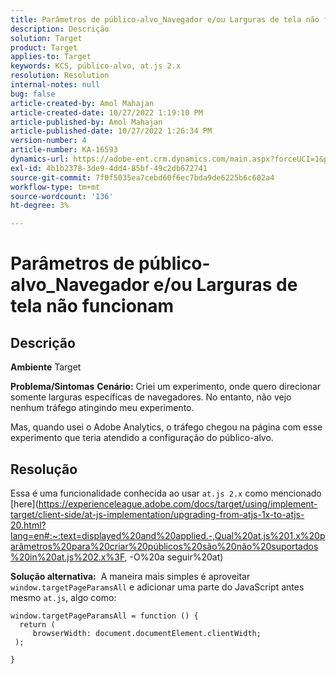 ```yaml
---
title: Parâmetros de público-alvo_Navegador e/ou Larguras de tela não funcionam
description: Descrição
solution: Target
product: Target
applies-to: Target
keywords: KCS, público-alvo, at.js 2.x
resolution: Resolution
internal-notes: null
bug: false
article-created-by: Amol Mahajan
article-created-date: 10/27/2022 1:19:10 PM
article-published-by: Amol Mahajan
article-published-date: 10/27/2022 1:26:34 PM
version-number: 4
article-number: KA-16593
dynamics-url: https://adobe-ent.crm.dynamics.com/main.aspx?forceUCI=1&pagetype=entityrecord&etn=knowledgearticle&id=20c534f0-f955-ed11-bba2-6045bd006793
exl-id: 4b1b2378-3de9-4dd4-85bf-49c2db672741
source-git-commit: 7f0f5035ea7cebd60f6ec7bda9de6225b6c602a4
workflow-type: tm+mt
source-wordcount: '136'
ht-degree: 3%

---
```


# Parâmetros de público-alvo_Navegador e/ou Larguras de tela não funcionam

## Descrição

<b>Ambiente</b>
Target


<b>Problema/Sintomas</b>
<b>Cenário:</b> Criei um experimento, onde quero direcionar somente larguras específicas de navegadores. No entanto, não vejo nenhum tráfego atingindo meu experimento.

Mas, quando usei o Adobe Analytics, o tráfego chegou na página com esse experimento que teria atendido a configuração do público-alvo.


## Resolução


Essa é uma funcionalidade conhecida ao usar `at.js 2.x` como mencionado [here](https://experienceleague.adobe.com/docs/target/using/implement-target/client-side/at-js-implementation/upgrading-from-atjs-1x-to-atjs-20.html?lang=en#:~:text=displayed%20and%20applied.-,Qual%20at.js%201.x%20parâmetros%20para%20criar%20públicos%20são%20não%20suportados%20in%20at.js%202.x%3F, -O%20a seguir%20at)

<b>Solução alternativa:</b> 
A maneira mais simples é aproveitar `window.targetPageParamsAll` e adicionar uma parte do JavaScript antes mesmo `at.js`, algo como:




```
window.targetPageParamsAll = function () {
  return (
     browserWidth: document.documentElement.clientWidth;
 );
```


`}`
